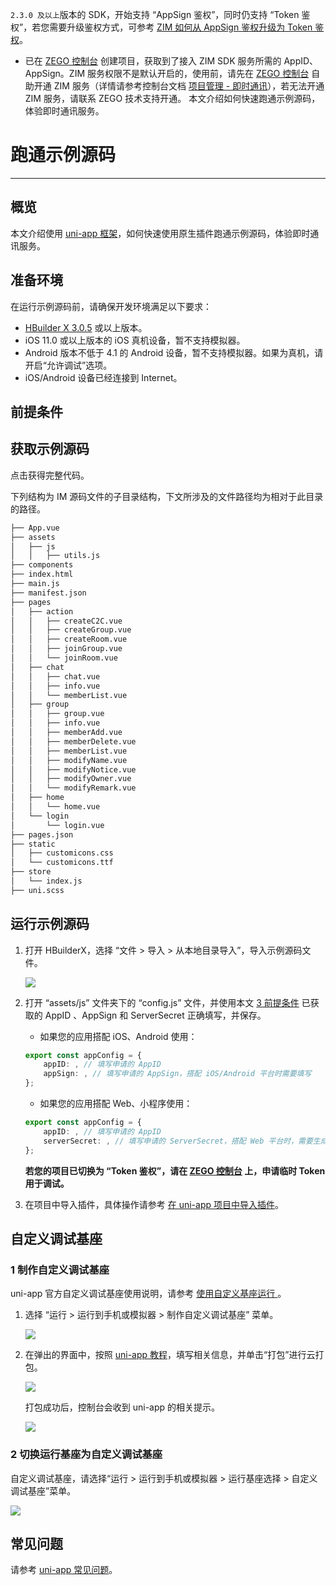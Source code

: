 <Warning title="注意">

`2.3.0 及以上`版本的 SDK，开始支持 “AppSign 鉴权”，同时仍支持 “Token 鉴权”，若您需要升级鉴权方式，可参考 [ZIM 如何从 AppSign 鉴权升级为 Token 鉴权](http://doc-zh.zego.im/faq/token_upgrade_zim)。
</Warning>
- 已在 [ZEGO 控制台](https://console.zego.im) 创建项目，获取到了接入 ZIM SDK 服务所需的 AppID、AppSign。ZIM 服务权限不是默认开启的，使用前，请先在 [ZEGO 控制台](https://console.zego.im) 自助开通 ZIM 服务（详情请参考控制台文档 [项目管理 - 即时通讯](https://doc-zh.zego.im/article/14994)），若无法开通 ZIM 服务，请联系 ZEGO 技术支持开通。
本文介绍如何快速跑通示例源码，体验即时通讯服务。
# 跑通示例源码

---


## 概览

本文介绍使用 [uni-app 框架](https://uniapp.dcloud.io/)，如何快速使用原生插件跑通示例源码，体验即时通讯服务。

## 准备环境

在运行示例源码前，请确保开发环境满足以下要求：

- [HBuilder X 3.0.5](https://www.dcloud.io/hbuilderx.html) 或以上版本。
- iOS 11.0 或以上版本的 iOS 真机设备，暂不支持模拟器。
- Android 版本不低于 4.1 的 Android 设备，暂不支持模拟器。如果为真机，请开启“允许调试”选项。
- iOS/Android 设备已经连接到 Internet。

## 前提条件

<Content />
<Content1 />

## 获取示例源码

<Card title="示例源码" href="https://artifact-demo.zego.im/zim/example/uni-app/ZIMUniAppExample.zip" target="_blank">点击获得完整代码。</Card>

下列结构为 IM 源码文件的子目录结构，下文所涉及的文件路径均为相对于此目录的路径。

```bash
├── App.vue
├── assets
│   ├── js
│   │   ├── utils.js
├── components
├── index.html
├── main.js
├── manifest.json
├── pages
│   ├── action
│   │   ├── createC2C.vue
│   │   ├── createGroup.vue
│   │   ├── createRoom.vue
│   │   ├── joinGroup.vue
│   │   └── joinRoom.vue
│   ├── chat
│   │   ├── chat.vue
│   │   ├── info.vue
│   │   └── memberList.vue
│   ├── group
│   │   ├── group.vue
│   │   ├── info.vue
│   │   ├── memberAdd.vue
│   │   ├── memberDelete.vue
│   │   ├── memberList.vue
│   │   ├── modifyName.vue
│   │   ├── modifyNotice.vue
│   │   ├── modifyOwner.vue
│   │   └── modifyRemark.vue
│   ├── home
│   │   └── home.vue
│   └── login
│       └── login.vue
├── pages.json
├── static
│   ├── customicons.css
│   └── customicons.ttf
├── store
│   └── index.js
├── uni.scss
```

## 运行示例源码

1. 打开 HBuilderX，选择 “文件 > 导入 > 从本地目录导入”，导入示例源码文件。

    <Frame width="512" height="auto" caption="">
      <img src="https://doc-media.zego.im/sdk-doc/Pics/ZIM/Web/import_uni_project.png" />
    </Frame>


2. 打开 “assets/js” 文件夹下的 “config.js” 文件，并使用本文 [3 前提条件](#3-前提条件) 已获取的 AppID 、AppSign 和 ServerSecret 正确填写，并保存。

    - 如果您的应用搭配 iOS、Android 使用：

    ```typescript
    export const appConfig = {
        appID: , // 填写申请的 AppID
        appSign: , // 填写申请的 AppSign，搭配 iOS/Android 平台时需要填写
    }; 
    ```

    - 如果您的应用搭配 Web、小程序使用：

    ```typescript
    export const appConfig = {
        appID: , // 填写申请的 AppID
        serverSecret: , // 填写申请的 ServerSecret，搭配 Web 平台时，需要生成 Token 使用
    }; 
    ```

    **若您的项目已切换为 “Token 鉴权”，请在 [ZEGO 控制台](https://console.zego.im) 上，申请临时 Token 用于调试。**

3. 在项目中导入插件，具体操作请参考 [在 uni-app 项目中导入插件](/zim-uniapp/send-and-receive-messages#在-uni-app-项目中导入插件)。


## 自定义调试基座

### 1 制作自定义调试基座

<Note title="说明">

uni-app 官方自定义调试基座使用说明，请参考 [使用自定义基座运行 ](https://uniapp.dcloud.net.cn/tutorial/run/run-app.html#customplayground)。 
</Note>

1. 选择 “运行 > 运行到手机或模拟器 > 制作自定义调试基座” 菜单。

    <Frame width="512" height="auto" caption=""><img src="https://doc-media.zego.im/sdk-doc/Pics/ZIM/UniApp/uni_1.png" /></Frame>

2. 在弹出的界面中，按照 [uni-app 教程](https://uniapp.dcloud.net.cn/tutorial/run/run-app.html#customplayground)，填写相关信息，并单击“打包”进行云打包。

    <Frame width="512" height="auto" caption=""><img src="https://doc-media.zego.im/sdk-doc/Pics/ZIM/UniApp/uni_2.png" /></Frame>

    打包成功后，控制台会收到 uni-app 的相关提示。

    <Frame width="512" height="auto" caption=""><img src="https://doc-media.zego.im/sdk-doc/Pics/QuickStart/Packaged_successfully_uniapp.png" /></Frame>


### 2 切换运行基座为自定义调试基座

自定义调试基座，请选择“运行 > 运行到手机或模拟器 > 运行基座选择 > 自定义调试基座”菜单。

<Frame width="512" height="auto" caption=""><img src="https://doc-media.zego.im/sdk-doc/Pics/ZIM/UniApp/uni_3.png" /></Frame>


## 常见问题

请参考 [uni-app 常见问题](https://uniapp.dcloud.net.cn/faq.html#app%E5%B8%B8%E8%A7%81%E9%97%AE%E9%A2%98)。
